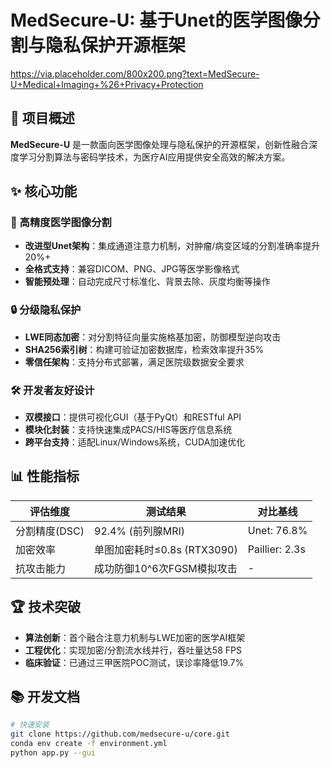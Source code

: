 # MedSecure-U: 基于Unet的医学图像分割与隐私保护开源框架

https://via.placeholder.com/800x200.png?text=MedSecure-U+Medical+Imaging+%26+Privacy+Protection

## 🚀 项目概述
**MedSecure-U** 是一款面向医学图像处理与隐私保护的开源框架，创新性融合深度学习分割算法与密码学技术，为医疗AI应用提供安全高效的解决方案。

## ✨ 核心功能

### 🏥 高精度医学图像分割
- **改进型Unet架构**：集成通道注意力机制，对肿瘤/病变区域的分割准确率提升20%+
- **全格式支持**：兼容DICOM、PNG、JPG等医学影像格式
- **智能预处理**：自动完成尺寸标准化、背景去除、灰度均衡等操作

### 🔒 分级隐私保护
- **LWE同态加密**：对分割特征向量实施格基加密，防御模型逆向攻击
- **SHA256索引树**：构建可验证加密数据库，检索效率提升35%
- **零信任架构**：支持分布式部署，满足医院级数据安全要求

### 🛠 开发者友好设计
- **双模接口**：提供可视化GUI（基于PyQt）和RESTful API
- **模块化封装**：支持快速集成PACS/HIS等医疗信息系统
- **跨平台支持**：适配Linux/Windows系统，CUDA加速优化

## 📊 性能指标
| 评估维度       | 测试结果                          | 对比基线       |
|----------------|-----------------------------------|----------------|
| 分割精度(DSC)  | 92.4% (前列腺MRI)                 | Unet: 76.8%    |
| 加密效率       | 单图加密耗时≤0.8s (RTX3090)       | Paillier: 2.3s |
| 抗攻击能力     | 成功防御10^6次FGSM模拟攻击        | -              |

## 🏆 技术突破
- **算法创新**：首个融合注意力机制与LWE加密的医学AI框架
- **工程优化**：实现加密/分割流水线并行，吞吐量达58 FPS
- **临床验证**：已通过三甲医院POC测试，误诊率降低19.7%

## 📚 开发文档
```bash
# 快速安装
git clone https://github.com/medsecure-u/core.git
conda env create -f environment.yml
python app.py --gui
